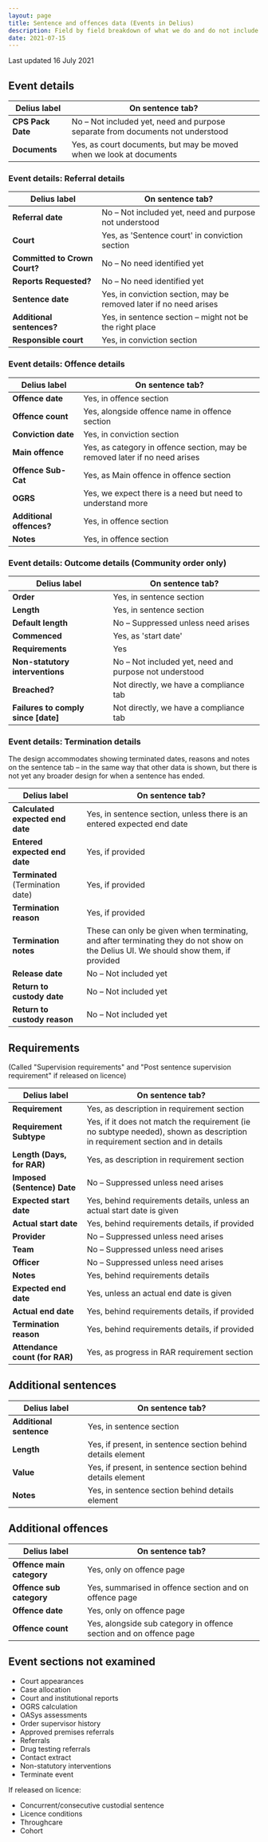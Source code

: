 ```yaml
---
layout: page
title: Sentence and offences data (Events in Delius)
description: Field by field breakdown of what we do and do not include
date: 2021-07-15
---
```


Last updated 16 July 2021

## Event details

| Delius label | On sentence tab? |
|--|--|
| __CPS Pack Date__ | No – Not included yet, need and purpose separate from documents not understood |
| __Documents__ | Yes, as court documents, but may be moved when we look at documents |

### Event details: Referral details

| Delius label | On sentence tab? |
|--|--|
| __Referral date__ | No – Not included yet, need and purpose not understood |
| __Court__ | Yes, as 'Sentence court' in conviction section |
| __Committed to Crown Court?__ | No – No need identified yet |
| __Reports Requested?__ | No – No need identified yet |
| __Sentence date__ | Yes, in conviction section, may be removed later if no need arises |
| __Additional sentences?__ | Yes, in sentence section – might not be the right place |
| __Responsible court__ | Yes, in conviction section |

### Event details: Offence details

| Delius label | On sentence tab? |
|--|--|
| __Offence date__ | Yes, in offence section |
| __Offence count__ | Yes, alongside offence name in offence section |
| __Conviction date__ | Yes, in conviction section |
| __Main offence__ | Yes, as category in offence section, may be removed later if no need arises |
| __Offence Sub-Cat__ | Yes, as Main offence in offence section |
| __OGRS__ | Yes, we expect there is a need but need to understand more |
| __Additional offences?__ | Yes, in offence section |
| __Notes__ | Yes, in offence section |

### Event details: Outcome details (Community order only)

| Delius label | On sentence tab? |
|--|--|
| __Order__ | Yes, in sentence section |
| __Length__ | Yes, in sentence section |
| __Default length__ | No – Suppressed unless need arises |
| __Commenced__ | Yes, as 'start date' |
| __Requirements__ | Yes |
| __Non-statutory interventions__ | No – Not included yet, need and purpose not understood |
| __Breached?__ | Not directly, we have a compliance tab |
| __Failures to comply since [date]__ | Not directly, we have a compliance tab |

### Event details: Termination details

The design accommodates showing terminated dates, reasons and notes on the sentence tab – in the same way that other data is shown, but there is not yet any broader design for when a sentence has ended.

| Delius label | On sentence tab? |
|--|--|
| __Calculated expected end date__ | Yes, in sentence section, unless there is an entered expected end date |
| __Entered expected end date__ | Yes, if provided |
| __Terminated__ (Termination date) | Yes, if provided |
| __Termination reason__ | Yes, if provided
| __Termination notes__ | These can only be given when terminating, and after terminating they do not show on the Delius UI. We should show them, if provided |
| __Release date__ | No – Not included yet |
| __Return to custody date__ | No – Not included yet |
| __Return to custody reason__ | No – Not included yet |

## Requirements

(Called "Supervision requirements" and "Post sentence supervision requirement" if released on licence)

| Delius label | On sentence tab? |
|--|--|
| __Requirement__ | Yes, as description in requirement section |
| __Requirement Subtype__ | Yes, if it does not match the requirement (ie no subtype needed), shown as description in requirement section and in details |
| __Length (Days, for RAR)__ | Yes, as description in requirement section |
| __Imposed (Sentence) Date__ | No – Suppressed unless need arises |
| __Expected start date__ | Yes, behind requirements details, unless an actual start date is given |
| __Actual start date__ | Yes, behind requirements details, if provided |
| __Provider__ | No – Suppressed unless need arises |
| __Team__ | No – Suppressed unless need arises |
| __Officer__ | No – Suppressed unless need arises |
| __Notes__ | Yes, behind requirements details |
| __Expected end date__ | Yes, unless an actual end date is given |
| __Actual end date__ | Yes, behind requirements details, if provided |
| __Termination reason__ | Yes, behind requirements details, if provided |
| __Attendance count (for RAR)__ | Yes, as progress in RAR requirement section |

## Additional sentences

| Delius label | On sentence tab? |
|--|--|
| __Additional sentence__ | Yes, in sentence section |
| __Length__ | Yes, if present, in sentence section behind details element |
| __Value__ | Yes, if present, in sentence section behind details element |
| __Notes__ | Yes, in sentence section behind details element |

## Additional offences

| Delius label | On sentence tab? |
|--|--|
| __Offence main category__ | Yes, only on offence page |
| __Offence sub category__ | Yes, summarised in offence section and on offence page |
| __Offence date__ | Yes, only on offence page |
| __Offence count__ | Yes, alongside sub category in offence section and on offence page |

## Event sections not examined

- Court appearances
- Case allocation
- Court and institutional reports
- OGRS calculation
- OASys assessments
- Order supervisor history
- Approved premises referrals
- Referrals
- Drug testing referrals
- Contact extract
- Non-statutory interventions
- Terminate event

If released on licence:

- Concurrent/consecutive custodial sentence
- Licence conditions
- Throughcare
- Cohort
